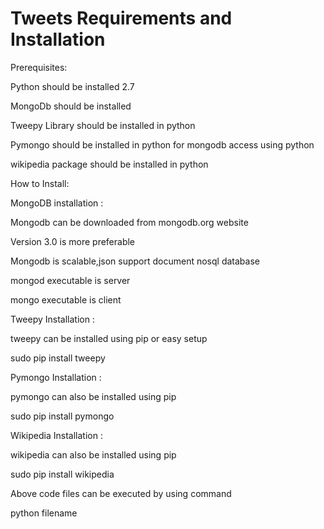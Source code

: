 # Tweets Requirements and Installation

Prerequisites:

Python should be installed 2.7

MongoDb should be installed 

Tweepy Library should be installed in python

Pymongo should be installed in python for mongodb access using python

wikipedia package should be installed in python

How to Install:

MongoDB installation :

Mongodb can be downloaded from mongodb.org website

Version 3.0 is more preferable 

Mongodb is scalable,json support document nosql database

mongod executable is server 

mongo executable is client 

Tweepy Installation :

tweepy can be installed using pip or easy setup

sudo pip install tweepy

Pymongo Installation :

pymongo can also be installed using pip

sudo pip install pymongo

Wikipedia Installation :

wikipedia can also be installed using pip

sudo pip install wikipedia

Above code files can be executed by using command 

python filename




